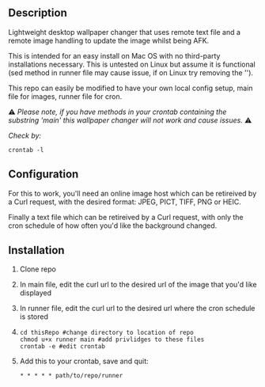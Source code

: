 ## **Description** 

Lightweight desktop wallpaper changer that uses remote text file and a remote image handling to update the image whilst being AFK. 

This is intended for an easy install on Mac OS with no third-party installations necessary. This is untested on Linux but assume it is functional (sed method in runner file may cause issue, if on Linux try removing the '').

This repo can easily be modified to have your own local config setup, main file for images, runner file for cron. 

⚠️ *Please note, if you have methods in your crontab containing the substring 'main' this wallpaper changer will not work and cause issues.* ⚠️ 

*Check by:*
```shell
crontab -l 
   ```


## **Configuration**
For this to work, you'll need an online image host which can be retireived by a Curl request, with the desired format: JPEG, PICT, TIFF, PNG or HEIC.

Finally a text file which can be retireived by a Curl request, with only the cron schedule of how often you'd like the background changed. 


## **Installation**

1. Clone repo

   
2. In main file, edit the curl url to the desired url of the image that you'd like displayed
3. In runner file, edit the curl url to the desired url where the cron schedule is stored
2. ```shell
   cd thisRepo #change directory to location of repo
   chmod u+x runner main #add privlidges to these files
   crontab -e #edit crontab
   ```
5. Add this to your crontab, save and quit:
    ```shell
   * * * * * path/to/repo/runner
   ```
  
